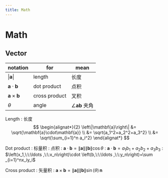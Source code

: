 ```yaml
---
title: Math
---
```


# Math

## Vector

| notation                     | for           | mean                              |
| ---------------------------- | ------------- | --------------------------------- |
| $\left\|\mathbf{a}\right\|$  | length        | 长度                              |
| $\mathbf{a}\cdot\mathbf{b}$  | dot product   | 点积                              |
| $\mathbf{a}\times\mathbf{b}$ | cross product | 叉积                              |
| $θ$                          | angle         | $\angle\mathbf{a}\mathbf{b}$ 夹角 |

Length
: 长度
$$
\begin{alignat*}{2}
\left\|\mathbf{a}\right\|
  &= \sqrt{\mathbf{a}\cdot\mathbf{a}} \\
  &= \sqrt{a_1^2+a_2^2+a_3^2} \\
  &= \sqrt{\sum_{i=1}^n a_i^2}
\end{alignat*}
$$

Dot product
: 标量积
: 点积
: $\mathbf{a}\cdot\mathbf{b}=\left\|\mathbf{a}\right\|\left\|\mathbf{b}\right\|\cos\theta$
: $\mathbf{a} \cdot \mathbf{b} = a_1 b_1 + a_2 b_2 + a_3 b_3$
: $\left(x_1,\:\:\ldots ,\:\:x_n\right)\cdot \left(b,\:\:\ldots ,\:\:y_n\right)=\sum _{i=1}^nx_iy_i$

Cross product
: 矢量积
: $\mathbf{a}\times\mathbf{b}=\left\|\mathbf{a}\right\|\left\|\mathbf{b}\right\|\sin(\theta)\,\mathbf{n}$
